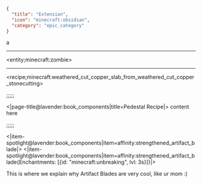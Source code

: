 ```json
{
  "title": "Extension",
  "icon": "minecraft:obsidian",
  "category": "epic_category"
}
```

a

---

<entity;minecraft:zombie>

---

<recipe;minecraft:weathered_cut_copper_slab_from_weathered_cut_copper_stonecutting>

;;;;;

<|page-title@lavender:book_components|title=Pedestal Recipe|>
content here

;;;;;

<|item-spotlight@lavender:book_components|item=affinity:strengthened_artifact_blade|>
<|item-spotlight@lavender:book_components|item=affinity:strengthened_artifact_blade{Enchantments: [{id: "minecraft:unbreaking"\, lvl: 3s}]}|>

This is where we explain why Artifact Blades are very cool, like ur mom :)

